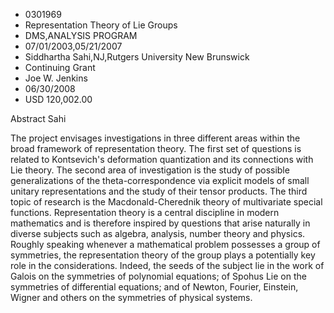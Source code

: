 
* 0301969
* Representation Theory of Lie Groups
* DMS,ANALYSIS PROGRAM
* 07/01/2003,05/21/2007
* Siddhartha Sahi,NJ,Rutgers University New Brunswick
* Continuing Grant
* Joe W. Jenkins
* 06/30/2008
* USD 120,002.00

Abstract Sahi

The project envisages investigations in three different areas within the broad
framework of representation theory. The first set of questions is related to
Kontsevich's deformation quantization and its connections with Lie theory. The
second area of investigation is the study of possible generalizations of the
theta-correspondence via explicit models of small unitary representations and
the study of their tensor products. The third topic of research is the
Macdonald-Cherednik theory of multivariate special functions. Representation
theory is a central discipline in modern mathematics and is therefore inspired
by questions that arise naturally in diverse subjects such as algebra, analysis,
number theory and physics. Roughly speaking whenever a mathematical problem
possesses a group of symmetries, the representation theory of the group plays a
potentially key role in the considerations. Indeed, the seeds of the subject lie
in the work of Galois on the symmetries of polynomial equations; of Spohus Lie
on the symmetries of differential equations; and of Newton, Fourier, Einstein,
Wigner and others on the symmetries of physical systems.
